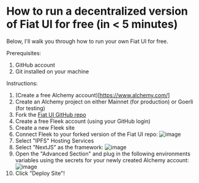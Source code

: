 # How to run a decentralized version of Fiat UI for free (in < 5 minutes)

Below, I'll walk you through how to run your own Fiat UI for free.

Prerequisites:
1. GitHub account
2. Git installed on your machine

Instructions:
1. (Create a free Alchemy account)[https://www.alchemy.com/]
2. Create an Alchemy project on either Mainnet (for production) or Goerli (for testing)
3. Fork the [Fiat UI GitHub repo](https://github.com/fiatdao/fiat-ui.git)
4. Create a free Fleek account (using your GitHub login)
5. Create a new Fleek site
6. Connect Fleek to your forked version of the Fiat UI repo:
![image](https://user-images.githubusercontent.com/101981457/182909143-72860a47-a729-4f7b-b698-b82ddf791b76.png)
7. Select "IPFS" Hosting Services
8. Select "NextJS" as the framework:
![image](https://user-images.githubusercontent.com/101981457/182909327-73dee41d-f488-4e47-ab85-7a58a36b718e.png)
9. Open the "Advanced Section" and plug in the following environments variables using the secrets for your newly created Alchemy account:
![image](https://user-images.githubusercontent.com/101981457/182909706-0278e0a1-eb84-4988-b112-3a55f74469d4.png)
10. Click "Deploy Site"!
